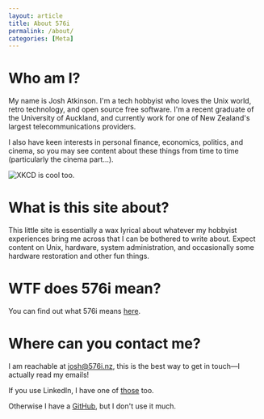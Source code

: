 ```yaml
---
layout: article
title: About 576i
permalink: /about/
categories: [Meta]
---
```


# Who am I?

My name is Josh Atkinson. I'm a tech hobbyist who loves the Unix world, retro technology, and open source free software. I'm a recent graduate of the University of Auckland, and currently work for one of New Zealand's largest telecommunications providers.

I also have keen interests in personal finance, economics, politics, and cinema, so you may see content about these things from time to time (particularly the cinema part...).

![XKCD is cool too.](http://imgs.xkcd.com/comics/zealous_autoconfig.png "XKCD is cool too.")

# What is this site about?

This little site is essentially a wax lyrical about whatever my hobbyist experiences bring me across that I can be bothered to write about. Expect content on Unix, hardware, system administration, and occasionally some hardware restoration and other fun things.

# WTF does 576i mean?

You can find out what 576i means [here]({{site.baseurl}}/576i/).

# Where can you contact me?

I am reachable at <josh@576i.nz>, this is the best way to get in touch—I actually read my emails!

If you use LinkedIn, I have one of [those](https://www.linkedin.com/in/josh-atkinson-4b386b193/) too.

Otherwise I have a [GitHub](https://github.com/JM-Atkinson), but I don't use it much.